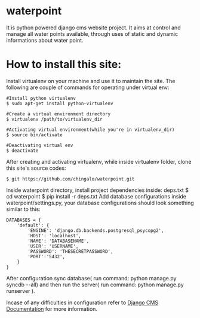 waterpoint
==========
It is python powered django cms website project.
It aims at control and manage all water points available, through uses of static and dynamic  informations about water point.

How to install this site:
====================================
Install virtualenv on your machine and use it to maintain the site.
The following are couple of commands for operating under virtual env:

	#Install python virtualenv
	$ sudo apt-get install python-virtualenv
	
	#Create a virtual environment directory
	$ virtualenv /path/to/virtualenv_dir
	
	#Activating virtual environment(while you're in virtualenv_dir)
	$ source bin/activate
	
	#Deactivating virtual env
	$ deactivate

After creating and activating virtualenv, while inside virtualenv folder,
clone this site's source codes:
	
	$ git https://github.com/chingalo/waterpoint.git

Inside waterpoint directory, install project dependencies inside: deps.txt
	$ cd waterpoint
	$ pip install -r deps.txt
Add database  configurations inside waterpoint/settings.py, your
database configurations should look something similar to this:
	
	DATABASES = {
		'default': {
			'ENGINE': 'django.db.backends.postgresql_psycopg2',
			'HOST': 'localhost',
			'NAME': 'DATABASENAME',
			'USER': 'USERNAME',
			'PASSWORD': 'THESECRETPASSWORD',
			'PORT':'5432',
		}
	}
After configuration sync database( run command: python manage.py syncdb --all) and then run the server( run command: python manage.py runserver ).

Incase of any difficulties in configuration refer to [Django CMS Documentation](http://django-cms.readthedocs.org/en/2.2/getting_started/installation.html)
for more information.
